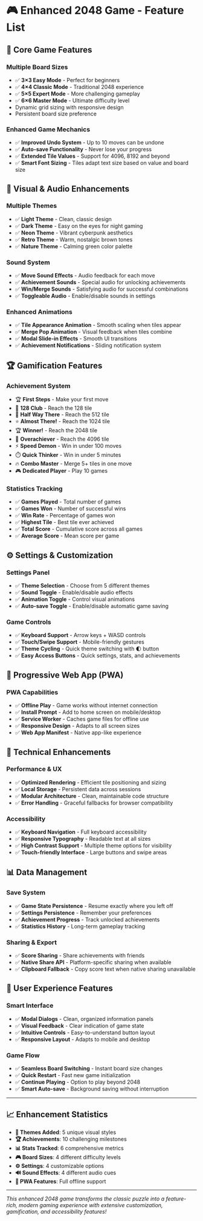 # 🎮 Enhanced 2048 Game - Feature List

## 🚀 **Core Game Features**

### **Multiple Board Sizes**
- ✅ **3×3 Easy Mode** - Perfect for beginners
- ✅ **4×4 Classic Mode** - Traditional 2048 experience  
- ✅ **5×5 Expert Mode** - More challenging gameplay
- ✅ **6×6 Master Mode** - Ultimate difficulty level
- Dynamic grid sizing with responsive design
- Persistent board size preference

### **Enhanced Game Mechanics**
- ✅ **Improved Undo System** - Up to 10 moves can be undone
- ✅ **Auto-save Functionality** - Never lose your progress
- ✅ **Extended Tile Values** - Support for 4096, 8192 and beyond
- ✅ **Smart Font Sizing** - Tiles adapt text size based on value and board size

## 🎨 **Visual & Audio Enhancements**

### **Multiple Themes**
- ✅ **Light Theme** - Clean, classic design
- ✅ **Dark Theme** - Easy on the eyes for night gaming
- ✅ **Neon Theme** - Vibrant cyberpunk aesthetics
- ✅ **Retro Theme** - Warm, nostalgic brown tones
- ✅ **Nature Theme** - Calming green color palette

### **Sound System**
- ✅ **Move Sound Effects** - Audio feedback for each move
- ✅ **Achievement Sounds** - Special audio for unlocking achievements
- ✅ **Win/Merge Sounds** - Satisfying audio for successful combinations
- ✅ **Toggleable Audio** - Enable/disable sounds in settings

### **Enhanced Animations**
- ✅ **Tile Appearance Animation** - Smooth scaling when tiles appear
- ✅ **Merge Pop Animation** - Visual feedback when tiles combine
- ✅ **Modal Slide-in Effects** - Smooth UI transitions
- ✅ **Achievement Notifications** - Sliding notification system

## 🏆 **Gamification Features**

### **Achievement System**
- 🏆 **First Steps** - Make your first move
- 🎯 **128 Club** - Reach the 128 tile
- 🚀 **Half Way There** - Reach the 512 tile
- ⭐ **Almost There!** - Reach the 1024 tile
- 🏆 **Winner!** - Reach the 2048 tile
- 💎 **Overachiever** - Reach the 4096 tile
- ⚡ **Speed Demon** - Win in under 100 moves
- ⏱️ **Quick Thinker** - Win in under 5 minutes
- 🔥 **Combo Master** - Merge 5+ tiles in one move
- 🎮 **Dedicated Player** - Play 10 games

### **Statistics Tracking**
- ✅ **Games Played** - Total number of games
- ✅ **Games Won** - Number of successful wins
- ✅ **Win Rate** - Percentage of games won
- ✅ **Highest Tile** - Best tile ever achieved
- ✅ **Total Score** - Cumulative score across all games
- ✅ **Average Score** - Mean score per game

## ⚙️ **Settings & Customization**

### **Settings Panel**
- ✅ **Theme Selection** - Choose from 5 different themes
- ✅ **Sound Toggle** - Enable/disable audio effects
- ✅ **Animation Toggle** - Control visual animations
- ✅ **Auto-save Toggle** - Enable/disable automatic game saving

### **Game Controls**
- ✅ **Keyboard Support** - Arrow keys + WASD controls
- ✅ **Touch/Swipe Support** - Mobile-friendly gestures
- ✅ **Theme Cycling** - Quick theme switching with 🌓 button
- ✅ **Easy Access Buttons** - Quick settings, stats, and achievements

## 📱 **Progressive Web App (PWA)**

### **PWA Capabilities**
- ✅ **Offline Play** - Game works without internet connection
- ✅ **Install Prompt** - Add to home screen on mobile/desktop
- ✅ **Service Worker** - Caches game files for offline use
- ✅ **Responsive Design** - Adapts to all screen sizes
- ✅ **Web App Manifest** - Native app-like experience

## 🔧 **Technical Enhancements**

### **Performance & UX**
- ✅ **Optimized Rendering** - Efficient tile positioning and sizing
- ✅ **Local Storage** - Persistent data across sessions
- ✅ **Modular Architecture** - Clean, maintainable code structure
- ✅ **Error Handling** - Graceful fallbacks for browser compatibility

### **Accessibility**
- ✅ **Keyboard Navigation** - Full keyboard accessibility
- ✅ **Responsive Typography** - Readable text at all sizes
- ✅ **High Contrast Support** - Multiple theme options for visibility
- ✅ **Touch-friendly Interface** - Large buttons and swipe areas

## 📊 **Data Management**

### **Save System**
- ✅ **Game State Persistence** - Resume exactly where you left off
- ✅ **Settings Persistence** - Remember your preferences
- ✅ **Achievement Progress** - Track unlocked achievements
- ✅ **Statistics History** - Long-term gameplay tracking

### **Sharing & Export**
- ✅ **Score Sharing** - Share achievements with friends
- ✅ **Native Share API** - Platform-specific sharing when available
- ✅ **Clipboard Fallback** - Copy score text when native sharing unavailable

## 🎯 **User Experience Features**

### **Smart Interface**
- ✅ **Modal Dialogs** - Clean, organized information panels
- ✅ **Visual Feedback** - Clear indication of game state
- ✅ **Intuitive Controls** - Easy-to-understand button layout
- ✅ **Responsive Layout** - Adapts to mobile and desktop

### **Game Flow**
- ✅ **Seamless Board Switching** - Instant board size changes
- ✅ **Quick Restart** - Fast new game initialization
- ✅ **Continue Playing** - Option to play beyond 2048
- ✅ **Smart Auto-save** - Background saving without interruption

---

## 📈 **Enhancement Statistics**

- **🎨 Themes Added**: 5 unique visual styles
- **🏆 Achievements**: 10 challenging milestones
- **📊 Stats Tracked**: 6 comprehensive metrics
- **🎮 Board Sizes**: 4 different difficulty levels
- **⚙️ Settings**: 4 customizable options
- **🔊 Sound Effects**: 4 different audio cues
- **📱 PWA Features**: Full offline support

---

*This enhanced 2048 game transforms the classic puzzle into a feature-rich, modern gaming experience with extensive customization, gamification, and accessibility features!*
